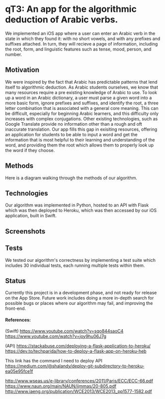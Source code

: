 # qT3: An app for the algorithmic deduction of Arabic verbs. 

We implemented an iOS app where a user can enter an
Arabic verb in the state in which they found it: with no
short vowels, and with any prefixes and suffixes attached. In turn, they will recieve a page of information, including the root, form, and linguistic features such as tense, mood, person, and number. 

## Motivation
We were inspired by the fact that Arabic has predictable
patterns that lend itself to algorithmic deduction. As Arabic
students ourselves, we know that many resources require a
pre existing knowledge of Arabic to use. To look up a word
in an Arabic dictionary, a user must parse a given word into
a more basic form, ignore prefixes and suffixes, and identify
the root, a three letter combination that is associated with
a general core meaning. This can be difficult, especially for
beginning Arabic learners, and this difficulty only increases
with complex conjugations. Other existing technologies,
such as Google Translate provide no information other than
a rough and oft inaccurate translation. Our app fills this gap in exisiting resources, offering an application for students to be able to input a word and get the information that is most helpful to their learning and understanding of the word, and providing them the root which allows them to properly look up the word if they choose. 

## Methods

Here is a diagram walking through the methods of our algorithm. 

## Technologies

Our algorithm was implemented in Python, hosted to an API with Flask which was then deployed to Heroku, which was then accessed by our iOS application, built in Swift. 

## Screenshots

## Tests

We tested our algorithm's correctness by implementing a test suite which includes 30 individual tests, each running multiple tests within them. 

## Status

Currently this project is in a development phase, and not ready for release on the App Store. Future work includes doing a more in-depth search for possible bugs or places where our algorithm may fail, and improving the front-end. 


#### References:
(Swift)
https://www.youtube.com/watch?v=sqo844saoC4
https://www.youtube.com/watch?v=joy9hu06J7g

(API)
https://stackabuse.com/deploying-a-flask-application-to-heroku/
https://dev.to/techparida/how-to-deploy-a-flask-app-on-heroku-heb

This link has the command I need to deploy API
https://medium.com/@shalandy/deploy-git-subdirectory-to-heroku-ea05e95fce1f

http://www.wseas.us/e-library/conferences/2011/Paris/ECC/ECC-66.pdf
https://www.naun.org/main/NAUN/ijmmas/20-805.pdf
http://www.iaeng.org/publication/WCE2013/WCE2013_pp1577-1582.pdf
